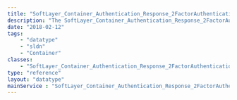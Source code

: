 ```yaml
---
title: "SoftLayer_Container_Authentication_Response_2FactorAuthenticationNeeded"
description: "The SoftLayer_Container_Authentication_Response_2FactorAuthenticationNeeded data type contains information for specific responses from the getPortalLogin API. This class is indicative of a request that is missing the appropriate 2FA information. "
date: "2018-02-12"
tags:
    - "datatype"
    - "sldn"
    - "Container"
classes:
    - "SoftLayer_Container_Authentication_Response_2FactorAuthenticationNeeded"
type: "reference"
layout: "datatype"
mainService : "SoftLayer_Container_Authentication_Response_2FactorAuthenticationNeeded"
---
```


